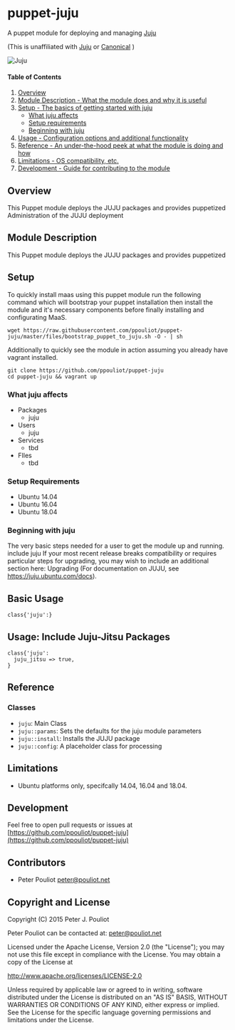 # puppet-juju

A puppet module for deploying and managing [Juju](https://jujucharms.com)

(This is unaffiliated with [Juju](https://jujucharms.com) or [Canonical](http://canonical.com) )


![Juju](https://assets.ubuntu.com/v1/31c507a5-logo-juju-icon.svg)


#### Table of Contents

1. [Overview](#overview)
2. [Module Description - What the module does and why it is useful](#module-description)
3. [Setup - The basics of getting started with juju](#setup)
    * [What juju affects](#what-juju-affects)
    * [Setup requirements](#setup-requirements)
    * [Beginning with juju](#beginning-with-juju)
4. [Usage - Configuration options and additional functionality](#usage)
5. [Reference - An under-the-hood peek at what the module is doing and how](#reference)
5. [Limitations - OS compatibility, etc.](#limitations)
6. [Development - Guide for contributing to the module](#development)

## Overview

This Puppet module deploys the JUJU packages and provides puppetized
Administration of the JUJU deployment

## Module Description
This Puppet module deploys the JUJU packages and provides puppetized

## Setup


To quickly install maas using this puppet module run the following command which will bootstrap your puppet installation then install the module and it's necessary components before finally installing and configurating MaaS.

```
wget https://raw.githubusercontent.com/ppouliot/puppet-juju/master/files/bootstrap_puppet_to_juju.sh -O - | sh
```

Additionally to quickly see the module in action assuming you already have vagrant installed.

```
git clone https://github.com/ppouliot/puppet-juju
cd puppet-juju && vagrant up
```

### What juju affects

* Packages
  * juju
* Users
  * juju
* Services
  * tbd
* FIles
  * tbd

### Setup Requirements 

* Ubuntu 14.04
* Ubuntu 16.04
* Ubuntu 18.04


### Beginning with juju

The very basic steps needed for a user to get the module up and running.
include juju
If your most recent release breaks compatibility or requires particular steps
for upgrading, you may wish to include an additional section here: Upgrading
(For documentation on JUJU, see https://juju.ubuntu.com/docs).

## Basic Usage

  ```
  class{'juju':}

  ```
## Usage: Include Juju-Jitsu Packages
  
  ```
  class{'juju':
    juju_jitsu => true,
  }
  ```

## Reference

### Classes
* `juju`: Main Class
* `juju::params`: Sets the defaults for the juju module parameters
* `juju::install`: Installs the JUJU package
* `juju::config`: A placeholder class for processing

## Limitations

* Ubuntu platforms only, specifcally 14.04, 16.04 and 18.04.

## Development

Feel free to open pull requests or issues at [https://github.com/ppouliot/puppet-juju](https://github.com/ppouliot/puppet-juju)

## Contributors
* Peter Pouliot <peter@pouliot.net>

## Copyright and License

Copyright (C) 2015 Peter J. Pouliot

Peter Pouliot can be contacted at: peter@pouliot.net

Licensed under the Apache License, Version 2.0 (the "License");
you may not use this file except in compliance with the License.
You may obtain a copy of the License at

  http://www.apache.org/licenses/LICENSE-2.0

Unless required by applicable law or agreed to in writing, software
distributed under the License is distributed on an "AS IS" BASIS,
WITHOUT WARRANTIES OR CONDITIONS OF ANY KIND, either express or implied.
See the License for the specific language governing permissions and
limitations under the License.
